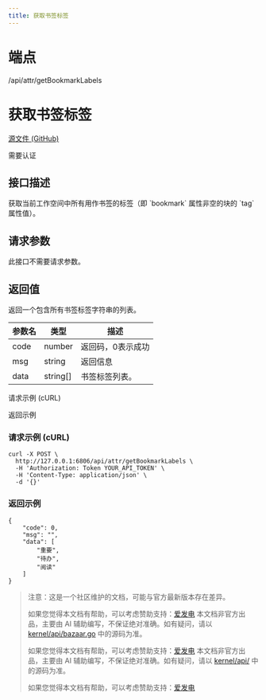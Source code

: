 ```yaml
---
title: 获取书签标签
---
```

# 端点

/api/attr/getBookmarkLabels

# 获取书签标签

[源文件 (GitHub)](https://github.com/siyuan-note/siyuan/blob/master/kernel/api/attr.go "查看源文件")

需要认证

## 接口描述

获取当前工作空间中所有用作书签的标签（即 \`bookmark\` 属性非空的块的 \`tag\` 属性值）。

## 请求参数

此接口不需要请求参数。

## 返回值

返回一个包含所有书签标签字符串的列表。

| 参数名 | 类型 | 描述 |
| --- | --- | --- |
| code | number | 返回码，0表示成功 |
| msg | string | 返回信息 |
| data | string\[\] | 书签标签列表。 |

请求示例 (cURL)

返回示例

### 请求示例 (cURL)

```
curl -X POST \
  http://127.0.0.1:6806/api/attr/getBookmarkLabels \
  -H 'Authorization: Token YOUR_API_TOKEN' \
  -H 'Content-Type: application/json' \
  -d '{}'
```

### 返回示例

```
{
    "code": 0,
    "msg": "",
    "data": [
        "重要",
        "待办",
        "阅读"
    ]
}
```

> 注意：这是一个社区维护的文档，可能与官方最新版本存在差异。
> 
> 如果您觉得本文档有帮助，可以考虑赞助支持：[爱发电](https://afdian.com/a/leolee9086?tab=feed)
> 本文档非官方出品，主要由 AI 辅助编写，不保证绝对准确。如有疑问，请以 [kernel/api/bazaar.go](https://github.com/siyuan-note/siyuan/blob/master/kernel/api/bazaar.go) 中的源码为准。
> 
> 如果您觉得本文档有帮助，可以考虑赞助支持：[爱发电](https://afdian.com/a/leolee9086?tab=feed)
> 本文档非官方出品，主要由 AI 辅助编写，不保证绝对准确。如有疑问，请以 [kernel/api/](https://github.com/siyuan-note/siyuan/blob/master/kernel/api/) 中的源码为准。
> 
> 如果您觉得本文档有帮助，可以考虑赞助支持：[爱发电](https://afdian.com/a/leolee9086?tab=feed)
